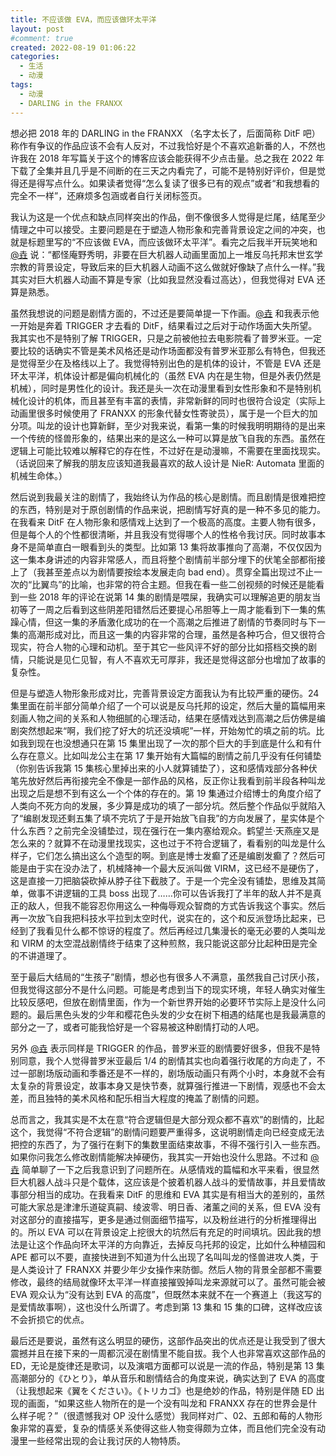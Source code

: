 ```yaml
---
title: 不应该做 EVA，而应该做环太平洋
layout: post
#comment: true
created: 2022-08-19 01:06:22
categories:
  - 生活
  - 动漫
tags:
  - 动漫
  - DARLING in the FRANXX
---
```

想必把 2018 年的 DARLING in the FRANXX （名字太长了，后面简称 DitF 吧）称作有争议的作品应该不会有人反对，不过我恰好是个不喜欢追新番的人，不然也许我在 2018 年写篇关于这个的博客应该会能获得不少点击量。总之我在 2022 年下载了全集并且几乎是不间断的在三天之内看完了，可能不是特别好评价，但是觉得还是得写点什么。如果读者觉得“怎么复读了很多已有的观点”或者“和我想看的完全不一样”，还麻烦多包涵或者自行关闭标签页。

<!--more-->

我认为这是一个优点和缺点同样突出的作品，倒不像很多人觉得是烂尾，结尾至少情理之中可以接受。主要问题是在于塑造人物形象和完善背景设定之间的冲突，也就是标题里写的“不应该做 EVA，而应该做环太平洋”。看完之后我半开玩笑地和 [@垚][@垚] 说：“都怪庵野秀明，非要在巨大机器人动画里面加上一堆反乌托邦末世玄学宗教的背景设定，导致后来的巨大机器人动画不这么做就好像缺了点什么一样。”我其实对巨大机器人动画不算是专家（比如我显然没看过高达），但我觉得对 EVA 还算是熟悉。

虽然我想说的问题是剧情方面的，不过还是要简单提一下作画。[@垚][@垚] 和我表示他一开始是奔着 TRIGGER 才去看的 DitF，结果看过之后对于动作场面大失所望。我其实也不是特别了解 TRIGGER，只是之前被他拉去电影院看了普罗米亚。一定要比较的话确实不管是美术风格还是动作场面都没有普罗米亚那么有特色，但我还是觉得至少在及格线以上了。我觉得特别出色的是机体的设计，不管是 EVA 还是环太平洋，机体设计都是偏向机械化的（虽然 EVA 内在是生物，但是外表仍然是机械），同时是男性化的设计。我还是头一次在动漫里看到女性形象和不是特别机械化设计的机体，而且甚至有丰富的表情，非常新鲜的同时也很符合设定（实际上动画里很多时候使用了 FRANXX 的形象代替女性寄驶员），属于是一个巨大的加分项。叫龙的设计也算新鲜，至少对我来说，看第一集的时候我明明期待的是出来一个传统的怪兽形象的，结果出来的是这么一种可以算是放飞自我的东西。虽然在逻辑上可能比较难以解释它的存在性，不过好在是动漫嘛，不需要在里面找现实。（话说回来了解我的朋友应该知道我最喜欢的敌人设计是 NieR: Automata 里面的机械生命体。）

然后说到我最关注的剧情了，我始终认为作品的核心是剧情。而且剧情是很难把控的东西，特别是对于原创剧情的作品来说，把剧情写好真的是一种不多见的能力。在我看来 DitF 在人物形象和感情戏上达到了一个极高的高度。主要人物有很多，但是每个人的个性都很清晰，并且我没有觉得哪个人的性格令我讨厌。同时故事本身不是简单直白一眼看到头的类型。比如第 13 集将故事推向了高潮，不仅仅因为这一集本身讲述的内容非常感人，而且将整个剧情前半部分埋下的伏笔全部都衔接上了（我甚至差点以为剧情要按绘本发展走向 bad end）。贯穿全篇出现过不止一次的“比翼鸟”的比喻，也非常的符合主题。但我在看一些二创视频的时候还是能看到一些 2018 年的评论在说第 14 集的剧情是喂屎，我确实可以理解追更的朋友当初等了一周之后看到这些阴差阳错然后还要提心吊胆等上一周才能看到下一集的焦躁心情，但这一集的矛盾激化成功的在一个高潮之后推进了剧情的节奏同时与下一集的高潮形成对比，而且这一集的内容非常的合理，虽然是各种巧合，但又很符合现实，符合人物的心理和动机。至于其它一些风评不好的部分比如搭档交换的剧情，只能说是见仁见智，有人不喜欢无可厚非，我还是觉得这部分也增加了故事的复杂性。

但是与塑造人物形象形成对比，完善背景设定方面我认为有比较严重的硬伤。24 集里面在前半部分简单介绍了一个可以说是反乌托邦的设定，然后大量的篇幅用来刻画人物之间的关系和人物细腻的心理活动，结果在感情戏达到高潮之后仿佛是编剧突然想起来“啊，我们挖了好大的坑还没填呢”一样，开始匆忙的填之前的坑。比如我到现在也没想通只在第 15 集里出现了一次的那个巨大的手到底是什么和有什么存在意义。比如叫龙公主在第 17 集开始有大篇幅的剧情之前几乎没有任何铺垫（你别告诉我第 15 集核心里掉出来的小人就算铺垫了），这和感情戏部分各种伏笔先放好然后再衔接完全不像是一部作品的风格，反正你让我看到前半段各种叫龙出现之后是想不到有这么一个个体的存在的。第 19 集通过介绍博士的角度介绍了人类向不死方向的发展，多少算是成功的填了一部分坑。然后整个作品似乎就陷入了“编剧发现还剩五集了填不完坑了于是开始放飞自我”的方向发展了，星实体是个什么东西？之前完全没铺垫过，现在强行在一集内塞给观众。鹤望兰·天燕座又是怎么来的？就算不在动漫里找现实，这也过于不符合逻辑了，看看别的叫龙是什么样子，它们怎么搞出这么个造型的啊。到底是博士发癫了还是编剧发癫了？然后可能是由于实在没办法了，机械降神一个最大反派叫做 VIRM，这已经不是硬伤了，这是直接一刀把脑袋砍掉从脖子往下截肢了。于是一个完全没有铺垫，思维及其简单，做事不讲逻辑的工具 boss 出现了……你可以告诉我打了半年的敌人并不是真正的敌人，但我不能容忍你用这么一种侮辱观众智商的方式告诉我这个事实。然后再一次放飞自我把科技水平拉到太空时代，说实在的，这个和反派登场比起来，已经到了我看见什么都不惊讶的程度了。然后再经过几集漫长的毫无必要的人类叫龙和 VIRM 的太空混战剧情终于结束了这种煎熬，我只能说这部分比起种田是完全的不讲道理了。

至于最后大结局的“生孩子”剧情，想必也有很多人不满意，虽然我自己讨厌小孩，但我觉得这部分不是什么问题。可能是考虑到当下的现实环境，年轻人确实对催生比较反感吧，但放在剧情里面，作为一个新世界开始的必要环节实际上是没什么问题的。最后黑色头发的少年和樱花色头发的少女在树下相遇的结尾也是我最满意的部分之一了，或者可能我恰好是一个容易被这种剧情打动的人吧。

另外 [@垚][@垚] 表示同样是 TRIGGER 的作品，普罗米亚的剧情要好很多，但我不是特别同意，我个人觉得普罗米亚最后 1/4 的剧情其实也向着强行收尾的方向走了，不过一部剧场版动画和季番还是不一样的，剧场版动画只有两个小时，本身就不会有太复杂的背景设定，故事本身又是快节奏，就算强行推进一下剧情，观感也不会太差，而且独特的美术风格和配乐相当大程度的掩盖了剧情的问题。

总而言之，我其实是不太在意“符合逻辑但是大部分观众都不喜欢”的剧情的，比起这个，我觉得“不符合逻辑”的剧情问题要严重得多，这说明剧情走向已经变成无法把控的东西了，为了强行在剩下的集数里面结束故事，不得不强行引入一些东西。如果你问我怎么修改剧情能解决掉硬伤，我其实一开始也没什么思路。不过和 [@垚][@垚] 简单聊了一下之后我意识到了问题所在。从感情戏的篇幅和水平来看，很显然巨大机器人战斗只是个载体，这应该是个披着机器人战斗的爱情故事，并且爱情故事部分相当的成功。在我看来 DitF 的思维和 EVA 其实是有相当大的差别的，虽然可能大家总是津津乐道碇真嗣、绫波零、明日香、渚薰之间的关系，但 EVA 没有对这部分的直接描写，更多是通过侧面细节描写，以及粉丝进行的分析推理得出的。所以 EVA 可以在背景设定上挖很大的坑然后有充足的时间填坑。因此我的想法是让这个作品向环太平洋的方向靠近，去掉反乌托邦的设定，比如什么种植园和 APE 都可以不要，直接快进到不知道为什么出现了名叫叫龙的怪兽进攻人类，于是人类设计了 FRANXX 并要少年少女操作来防御。然后人物的背景全部都不需要修改，最终的结局就像环太平洋一样直接摧毁掉叫龙来源就可以了。虽然可能会被 EVA 观众认为“没有达到 EVA 的高度”，但既然本来就不在一个赛道上（我这写的是爱情故事啊），这也没什么所谓了。考虑到第 13 集和 15 集的口碑，这样改应该不会折损它的优点。

最后还是要说，虽然有这么明显的硬伤，这部作品突出的优点还是让我受到了很大震撼并且在接下来的一周都沉浸在剧情里不能自拔。我个人也非常喜欢这部作品的 ED，无论是旋律还是歌词，以及演唱方面都可以说是一流的作品，特别是第 13 集高潮部分的《ひとり》，单从音乐和剧情结合的角度来说，确实达到了 EVA 的高度（让我想起来《翼をください》。《トリカゴ》也是绝妙的作品，特别是伴随 ED 出现的画面，“如果这些人物所在的是一个没有叫龙和 FRANXX 存在的世界会是什么样子呢？”（很遗憾我对 OP 没什么感觉）我同样对广、02、五郎和莓的人物形象非常的喜爱，复杂的情感关系使得这些人物变得颇为立体，而且他们完全没有动漫里一些经常出现的会让我讨厌的人物特质。

[@垚]: https://ry.huaji.store/
